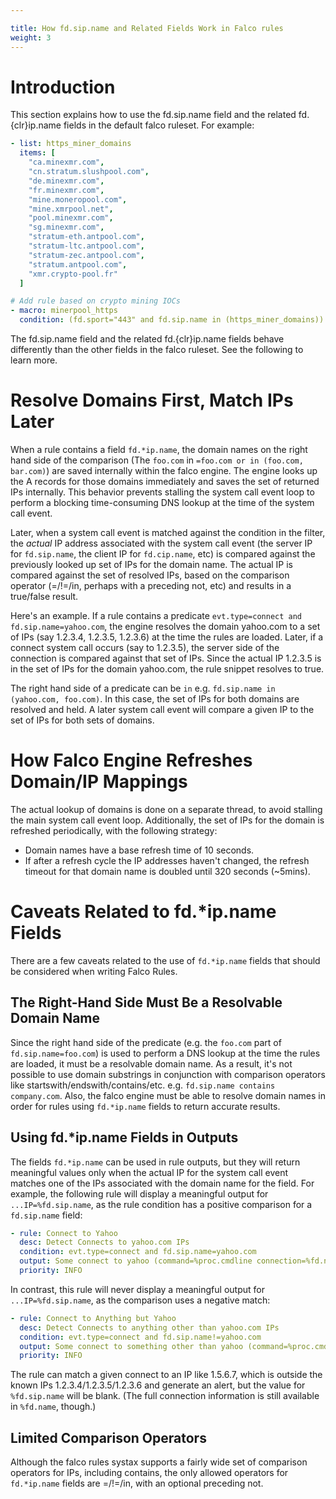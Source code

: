 ```yaml
---

title: How fd.sip.name and Related Fields Work in Falco rules
weight: 3
---
```


# Introduction

This section explains how to use the fd.sip.name field and the related fd.{clr}ip.name fields in the default falco ruleset. For example:

```yaml
- list: https_miner_domains
  items: [
    "ca.minexmr.com",
    "cn.stratum.slushpool.com",
    "de.minexmr.com",
    "fr.minexmr.com",
    "mine.moneropool.com",
    "mine.xmrpool.net",
    "pool.minexmr.com",
    "sg.minexmr.com",
    "stratum-eth.antpool.com",
    "stratum-ltc.antpool.com",
    "stratum-zec.antpool.com",
    "stratum.antpool.com",
    "xmr.crypto-pool.fr"
  ]

# Add rule based on crypto mining IOCs
- macro: minerpool_https
  condition: (fd.sport="443" and fd.sip.name in (https_miner_domains))
```

The fd.sip.name field and the related fd.{clr}ip.name fields behave differently than the other fields in the falco ruleset. See the following to learn more.

# Resolve Domains First, Match IPs Later

When a rule contains a field `fd.*ip.name`, the domain names on the right hand side of the comparison (The `foo.com` in `=foo.com or in (foo.com, bar.com)`) are saved internally within the falco engine. The engine looks up the A records for those domains immediately and saves the set of returned IPs internally. This behavior prevents stalling the system call event loop to perform a blocking time-consuming DNS lookup at the time of the system call event.

Later, when a system call event is matched against the condition in the filter, the *actual* IP address associated with the system call event (the server IP for `fd.sip.name`, the client IP for `fd.cip.name`, etc) is compared against the previously looked up set of IPs for the domain name. The actual IP is compared against the set of resolved IPs, based on the comparison operator (=/!=/in, perhaps with a preceding not, etc) and results in a true/false result.

Here's an example. If a rule contains a predicate `evt.type=connect and fd.sip.name=yahoo.com`, the engine resolves the domain yahoo.com to a set of IPs (say 1.2.3.4, 1.2.3.5, 1.2.3.6) at the time the rules are loaded. Later, if a connect system call occurs (say to 1.2.3.5), the server side of the connection is compared against that set of IPs. Since the actual IP 1.2.3.5 is in the set of IPs for the domain yahoo.com, the rule snippet resolves to true.

The right hand side of a predicate can be `in` e.g. `fd.sip.name in (yahoo.com, foo.com)`. In this case, the set of IPs for both domains are resolved and held. A later system call event will compare a given IP to the set of IPs for both sets of domains.

# How Falco Engine Refreshes Domain/IP Mappings

The actual lookup of domains is done on a separate thread, to avoid stalling the main system call event loop. Additionally, the set of IPs for the domain is refreshed periodically, with the following strategy:

* Domain names have a base refresh time of 10 seconds.
* If after a refresh cycle the IP addresses haven't changed, the refresh timeout for that domain name is doubled until 320 seconds (~5mins).

# Caveats Related to fd.*ip.name Fields

There are a few caveats related to the use of `fd.*ip.name` fields that should be considered when writing Falco Rules.

## The Right-Hand Side Must Be a Resolvable Domain Name

Since the right hand side of the predicate (e.g. the `foo.com` part of `fd.sip.name=foo.com`) is used to perform a DNS lookup at the time the rules are loaded, it must be a resolvable domain name. As a result, it's not possible to use domain substrings in conjunction with comparison operators like startswith/endswith/contains/etc. e.g. `fd.sip.name contains company.com`. Also, the falco engine must be able to resolve domain names in order for rules using `fd.*ip.name` fields to return accurate results.

## Using fd.*ip.name Fields in Outputs

The fields `fd.*ip.name` can be used in rule outputs, but they will return meaningful values only when the actual IP for the system call event matches one of the IPs associated with the domain name for the field. For example, the following rule will display a meaningful output for `...IP=%fd.sip.name`, as the rule condition has a positive comparison for a `fd.sip.name` field:

```yaml
- rule: Connect to Yahoo
  desc: Detect Connects to yahoo.com IPs
  condition: evt.type=connect and fd.sip.name=yahoo.com
  output: Some connect to yahoo (command=%proc.cmdline connection=%fd.name IP=%fd.sip.name)
  priority: INFO
```

In contrast, this rule will never display a meaningful output for `...IP=%fd.sip.name`, as the comparison uses a negative match:

```yaml
- rule: Connect to Anything but Yahoo
  desc: Detect Connects to anything other than yahoo.com IPs
  condition: evt.type=connect and fd.sip.name!=yahoo.com
  output: Some connect to something other than yahoo (command=%proc.cmdline connection=%fd.name IP=%fd.sip.name)
  priority: INFO
```

The rule can match a given connect to an IP like 1.5.6.7, which is outside the known IPs 1.2.3.4/1.2.3.5/1.2.3.6 and generate an alert, but the value for `%fd.sip.name` will be blank. (The full connection information is still available in `%fd.name`, though.)

## Limited Comparison Operators

Although the falco rules systax supports a fairly wide set of comparison operators for IPs, including contains, the only allowed operators for `fd.*ip.name` fields are =/!=/in, with an optional preceding not.
